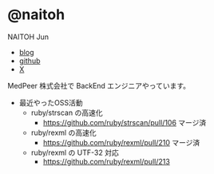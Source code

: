 # @naitoh

NAITOH Jun

- [blog](https://naitoh.hatenablog.com/)
- [github](https://github.com/naitoh)
- [X](https://twitter.com/naitoh)

MedPeer 株式会社で BackEnd エンジニアやっています。
- 最近やったOSS活動
  - ruby/strscan の高速化
    - https://github.com/ruby/strscan/pull/106 マージ済
  - ruby/rexml の高速化
    - https://github.com/ruby/rexml/pull/210 マージ済
  - ruby/rexml の UTF-32 対応
    - https://github.com/ruby/rexml/pull/213

